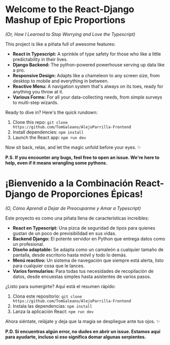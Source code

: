 # Welcome to the React-Django Mashup of Epic Proportions

*(Or, How I Learned to Stop Worrying and Love the Typescript)*

This project is like a piñata full of awesome features:

- **React in Typescript:** A sprinkle of type safety for those who like a little predictability in their lives.
- **Django Backend:** The python-powered powerhouse serving up data like a pro.
- **Responsive Design:** Adapts like a chameleon to any screen size, from desktop to mobile and everything in between.
- **Reactive Menu:** A navigation system that's always on its toes, ready for anything you throw at it.
- **Various Forms:** For all your data-collecting needs, from simple surveys to multi-step wizards.

Ready to dive in? Here's the quick rundown:

1. Clone this repo: `git clone https://github.com/TomGaleano/AlejoParrilla-Frontend`
2. Install dependencies: `npm install`
3. Launch the React app: `npm run dev`

Now sit back, relax, and let the magic unfold before your eyes. ✨

**P.S. If you encounter any bugs, feel free to open an issue. We're here to help, even if it means wrangling some pythons.**

# ¡Bienvenido a la Combinación React-Django de Proporciones Épicas!

*(O, Cómo Aprendí a Dejar de Preocuparme y Amar a Typescript)*

Este proyecto es como una piñata llena de características increíbles:

- **React en Typescript:** Una pizca de seguridad de tipos para quienes gustan de un poco de previsibilidad en sus vidas.
- **Backend Django:** El potente servidor en Python que entrega datos como un profesional.
- **Diseño adaptable:** Se adapta como un camaleón a cualquier tamaño de pantalla, desde escritorio hasta móvil y todo lo demás.
- **Menú reactivo:** Un sistema de navegación que siempre está alerta, listo para cualquier cosa que le lances.
- **Varios formularios:** Para todas tus necesidades de recopilación de datos, desde encuestas simples hasta asistentes de varios pasos.

¿Listo para sumergirte? Aquí está el resumen rápido:

1. Clona este repositorio: `git clone https://github.com/TomGaleano/AlejoParrilla-Frontend`
2. Instala las dependencias: `npm install`
3. Lanza la aplicación React: `npm run dev`

Ahora siéntate, relájate y deja que la magia se despliegue ante tus ojos. ✨

**P.D. Si encuentras algún error, no dudes en abrir un issue. Estamos aquí para ayudarte, incluso si eso significa domar algunas serpientes.**
